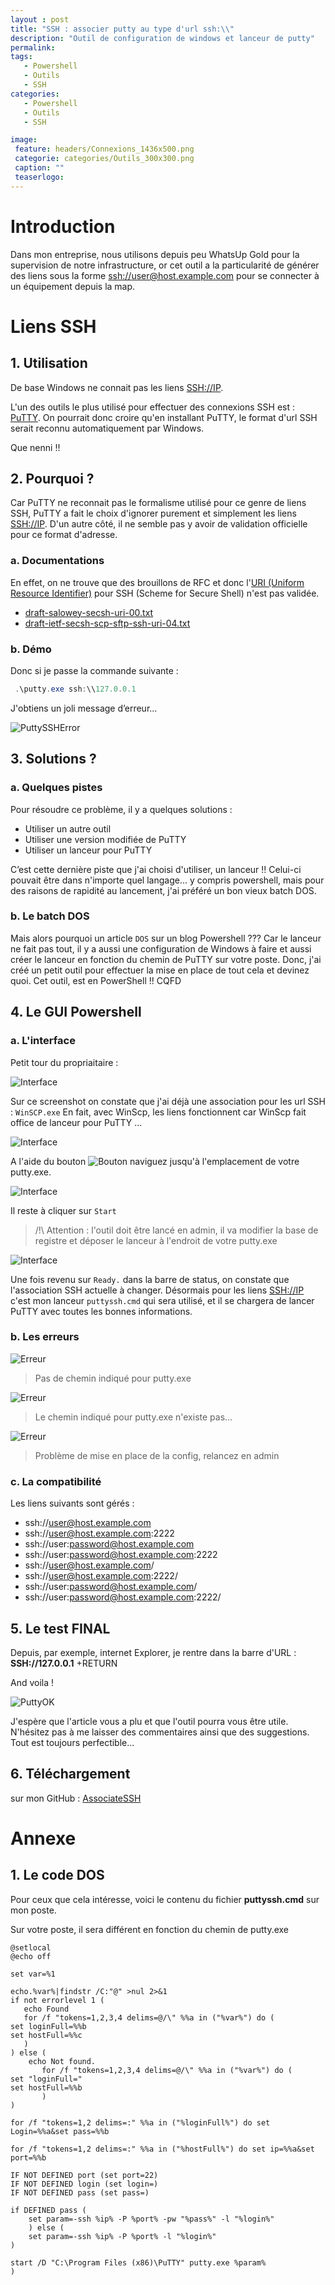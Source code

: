 ```yaml
---
layout : post
title: "SSH : associer putty au type d'url ssh:\\"
description: "Outil de configuration de windows et lanceur de putty"
permalink:
tags:
   - Powershell
   - Outils
   - SSH
categories:
   - Powershell
   - Outils
   - SSH

image:
 feature: headers/Connexions_1436x500.png
 categorie: categories/Outils_300x300.png
 caption: ""
 teaserlogo:
---
```


# Introduction

Dans mon entreprise, nous utilisons depuis peu WhatsUp Gold pour la supervision de notre infrastructure, or cet outil a la particularité de générer des liens sous la forme <a href='ssh://user@host.example.com' target = '_blank'>ssh://user@host.example.com</a> pour se connecter à un équipement depuis la map.

# Liens SSH

## 1. Utilisation
De base Windows ne connait pas les liens <a href='SSH://IP' target = '_blank'>SSH://IP</a>.

L'un des outils le plus utilisé pour effectuer des connexions SSH est : <a href='https://www.putty.org/' target = '_blank'>PuTTY</a>. On pourrait donc croire qu'en installant PuTTY, le format d'url SSH serait reconnu automatiquement par Windows.

Que nenni !!

## 2. Pourquoi ?
Car PuTTY ne reconnait pas le formalisme utilisé pour ce genre de liens SSH, PuTTY a fait le choix d'ignorer purement et simplement les liens <a href='SSH:\\IP' target = '_blank'>SSH://IP</a>. 
D'un autre côté, il ne semble pas y avoir de validation officielle pour ce format d'adresse.

### a. Documentations
En effet, on ne trouve que des brouillons de RFC et donc l'<a href='https://fr.wikipedia.org/wiki/Uniform_Resource_Identifier' target = '_blank'>URI (Uniform Resource Identifier)</a> pour SSH (Scheme for Secure Shell) n'est pas validée.

- <a href='https://tools.ietf.org/html/draft-ietf-secsh-scp-sftp-ssh-uri-04' target = '_blank'>draft-salowey-secsh-uri-00.txt</a> 
- <a href='https://tools.ietf.org/id/draft-salowey-secsh-uri-00.html' target = '_blank'>draft-ietf-secsh-scp-sftp-ssh-uri-04.txt</a>

### b. Démo
Donc si je passe la commande suivante : 
```powershell
 .\putty.exe ssh:\\127.0.0.1
```
J'obtiens un joli message d’erreur...

![PuttySSHError](/images/articles/2018-05-01-AssociateSSH/ssherror.png)

## 3. Solutions ?
### a. Quelques pistes

Pour résoudre ce problème, il y a quelques solutions :
- Utiliser un autre outil
- Utiliser une version modifiée de PuTTY
- Utiliser un lanceur pour PuTTY

C’est cette dernière piste que j'ai choisi d'utiliser, un lanceur !! Celui-ci pouvait être dans n'importe quel langage... y compris powershell, mais pour des raisons de rapidité au lancement, j'ai préféré un bon vieux batch DOS.

### b. Le batch DOS

Mais alors pourquoi un article `DOS` sur un blog Powershell ??? Car le lanceur ne fait pas tout, il y a aussi une configuration de Windows à faire et aussi créer le lanceur en fonction du chemin de PuTTY sur votre poste. Donc, j'ai créé un petit outil pour effectuer la mise en place de tout cela et devinez quoi. Cet outil, est en PowerShell !! CQFD

## 4. Le GUI Powershell
### a. L'interface
Petit tour du propriaitaire :

![Interface](/images/articles/2018-05-01-AssociateSSH/OutilInterface.png)

Sur ce screenshot on constate que j'ai déjà une association pour les url SSH : `WinSCP.exe`
En fait, avec WinScp, les liens fonctionnent car WinScp fait office de lanceur pour PuTTY ...

![Interface](/images/articles/2018-05-01-AssociateSSH/OutilInterface1.png)

A l'aide du bouton ![Bouton](/images/articles/2018-05-01-AssociateSSH/OutilInterface2Bouton.png) naviguez jusqu'à l'emplacement de votre putty.exe.

![Interface](/images/articles/2018-05-01-AssociateSSH/OutilInterface2.png)

Il reste à cliquer sur `Start`

>/!\ Attention : l'outil doit être lancé en admin, il va modifier la base de registre et déposer le lanceur à l'endroit de votre putty.exe

![Interface](/images/articles/2018-05-01-AssociateSSH/OutilInterface3.png)

Une fois revenu sur `Ready.` dans la barre de status, on constate que l'association SSH actuelle à changer. Désormais pour les liens <a href='SSH://IP' target = '_blank'>SSH://IP</a> c'est mon lanceur `puttyssh.cmd` qui sera utilisé, et il se chargera de lancer PuTTY avec toutes les bonnes informations.

### b. Les erreurs
![Erreur](/images/articles/2018-05-01-AssociateSSH/OutilError2.png)

>Pas de chemin indiqué pour putty.exe

![Erreur](/images/articles/2018-05-01-AssociateSSH/OutilError3.png)

>Le chemin indiqué pour putty.exe n'existe pas...

![Erreur](/images/articles/2018-05-01-AssociateSSH/OutilError1.png)

>Problème de mise en place de la config, relancez en admin


### c. La compatibilité

Les liens suivants sont gérés :
- ssh://user@host.example.com
- ssh://user@host.example.com:2222
- ssh://user:password@host.example.com
- ssh://user:password@host.example.com:2222
- ssh://user@host.example.com/
- ssh://user@host.example.com:2222/
- ssh://user:password@host.example.com/
- ssh://user:password@host.example.com:2222/

## 5. Le test FINAL
Depuis, par exemple, internet Explorer, je rentre dans la barre d'URL : **SSH://127.0.0.1** +RETURN

And voila ! 

![PuttyOK](/images/articles/2018-05-01-AssociateSSH/PuttyOK.png)

J'espère que l'article vous a plu et que l'outil pourra vous être utile. N'hésitez pas à me laisser des commentaires ainsi que des suggestions. Tout est toujours perfectible...

## 6. Téléchargement

sur mon GitHub : <a href='https://github.com/christophekumor/AssociateSSH' target = '_blank'>AssociateSSH</a>

# Annexe
## 1. Le code DOS
Pour ceux que cela intéresse, voici le contenu du fichier **puttyssh.cmd** sur mon poste. 

Sur votre poste, il sera différent en fonction du chemin de putty.exe

```Batchfile
@setlocal
@echo off 

set var=%1

echo.%var%|findstr /C:"@" >nul 2>&1
if not errorlevel 1 (
   echo Found
   for /f "tokens=1,2,3,4 delims=@/\" %%a in ("%var%") do (
set loginFull=%%b
set hostFull=%%c
   )
) else (
    echo Not found.
       for /f "tokens=1,2,3,4 delims=@/\" %%a in ("%var%") do (
set "loginFull="
set hostFull=%%b
       )
)

for /f "tokens=1,2 delims=:" %%a in ("%loginFull%") do set Login=%%a&set pass=%%b

for /f "tokens=1,2 delims=:" %%a in ("%hostFull%") do set ip=%%a&set port=%%b

IF NOT DEFINED port (set port=22)
IF NOT DEFINED login (set login=)
IF NOT DEFINED pass (set pass=)

if DEFINED pass ( 
    set param=-ssh %ip% -P %port% -pw "%pass%" -l "%login%" 
    ) else (
    set param=-ssh %ip% -P %port% -l "%login%" 
)

start /D "C:\Program Files (x86)\PuTTY" putty.exe %param%
)
```



